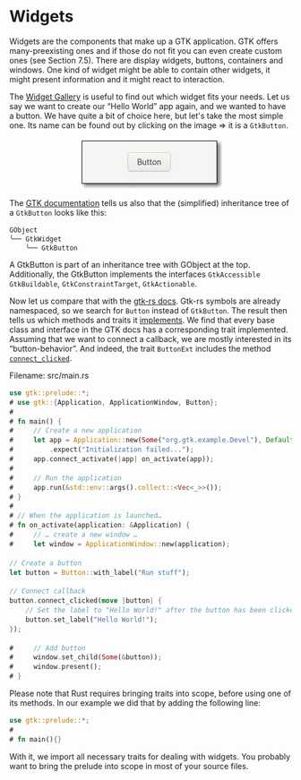 # Widgets

Widgets are the components that make up a GTK application.
GTK offers many-preexisting ones and if those do not fit you can even create custom ones (see Section 7.5).
There are display widgets, buttons, containers and windows.
One kind of widget might be able to contain other widgets, it might present information and it might react to interaction.

The [Widget Gallery](https://developer.gnome.org/gtk4/stable/ch08.html) is useful to find out which widget fits your needs.
Let us say we want to create our “Hello World” app again, and we wanted to have a button.
We have quite a bit of choice here, but let's take the most simple one.
Its name can be found out by clicking on the image ⇒ it is a `GtkButton`.

<div style="text-align:center"><img src="images/widgets_button.png" /></div>


The [GTK documentation](https://developer.gnome.org/gtk4/stable/GtkButton.html) tells us also that the (simplified) inheritance tree of a `GtkButton` looks like this:

```console
GObject
╰── GtkWidget
    ╰── GtkButton
```

A GtkButton is part of an inheritance tree with GObject at the top.
Additionally, the GtkButton implements the interfaces `GtkAccessible` `GtkBuildable`, `GtkConstraintTarget`, `GtkActionable`.

Now let us compare that with the [gtk-rs docs](https://gtk-rs.org/gtk4-rs/gtk4/index.html).
Gtk-rs symbols are already namespaced, so we search for `Button` instead of `GtkButton`.
The result then tells us which methods and traits it [implements](https://gtk-rs.org/gtk4-rs/gtk4/struct.Button.html#implements).
We find that every base class and interface in the GTK docs has a corresponding trait implemented.
Assuming that we want to connect a callback, we are mostly interested in its “button-behavior”.
And indeed, the trait `ButtonExt` includes the method [`connect_clicked`](https://gtk-rs.org/gtk4-rs/gtk4/trait.ButtonExt.html#tymethod.connect_clicked).

<span class="filename">Filename: src/main.rs</span>

```rust ,no_run
use gtk::prelude::*;
# use gtk::{Application, ApplicationWindow, Button};
# 
# fn main() {
#     // Create a new application
#     let app = Application::new(Some("org.gtk.example.Devel"), Default::default())
#         .expect("Initialization failed...");
#     app.connect_activate(|app| on_activate(app));
#     
#     // Run the application
#     app.run(&std::env::args().collect::<Vec<_>>());
# }
# 
# // When the application is launched…
# fn on_activate(application: &Application) {
#     // … create a new window …
#     let window = ApplicationWindow::new(application);

// Create a button
let button = Button::with_label("Run stuff");

// Connect callback
button.connect_clicked(move |button| {
    // Set the label to "Hello World!" after the button has been clicked on
    button.set_label("Hello World!");
});

#     // Add button
#     window.set_child(Some(&button));
#     window.present();
# }
```

Please note that Rust requires bringing traits into scope, before using one of its methods.
In our example we did that by adding the following line:

```rust ,no_run
use gtk::prelude::*;
# 
# fn main(){}
```
With it, we import all necessary traits for dealing with widgets.
You probably want to bring the prelude into scope in most of your source files.
